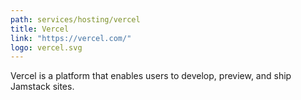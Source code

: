 ```yaml
---
path: services/hosting/vercel
title: Vercel
link: "https://vercel.com/"
logo: vercel.svg
---
```


Vercel is a platform that enables users to develop, preview, and ship Jamstack sites.